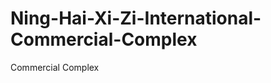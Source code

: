 # Ning-Hai-Xi-Zi-International-Commercial-Complex
Commercial Complex                               
